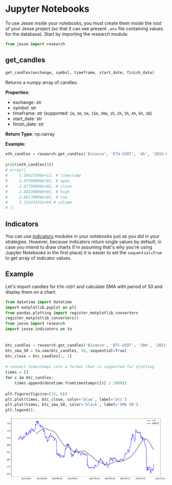 # Jupyter Notebooks

To use Jesse inside your notebooks, you must create them inside the root of your Jesse project (so that it can see present `.env` file containing values for the database). Start by importing the research module:

```py
from jesse import research
```

## get_candles

```py
get_candles(exchange, symbol, timeframe, start_date, finish_date)
```

Returns a numpy array of candles.

**Properties**:

-   exchange: str
-   symbol: str
-   timeframe: str (supported: `1m`, `3m`, `5m`, `15m`, `30m`, `1h`, `2h`, `3h`, `4h`, `6h`, `1D`)
-   start_date: str
-   finish_date: str

**Return Type**: np.narray

**Example:**

```py
eth_candles = research.get_candles('Binance', 'ETH-USDT', '4h', '2019-07-28', '2019-09-28')

print(eth_candles[0])
# array([
#     1.56427200e+12, # timestamp 
#     2.07300000e+02, # open
#     2.07750000e+02, # close
#     2.08230000e+02, # high
#     2.06170000e+02, # low
#     2.15143531e+04 # volume
# ])
```

## Indicators
You can use [indicators](/docs/indicators) modules in your notebooks just as you did in your strategies. However, because indicators return single values by default, in case you intend to draw charts (I'm assuming that's why you're using Jupyter Notebooks in the first place) it is easier to set the `sequential=True` to get array of indicator values.

## Example
Let's import candles for `ETH-USDT` and calculate SMA with period of 50 and display them on a chart:

```py
from datetime import datetime
import matplotlib.pyplot as plt
from pandas.plotting import register_matplotlib_converters
register_matplotlib_converters()
from jesse import research
import jesse.indicators as ta


btc_candles = research.get_candles('Binance', 'BTC-USDT', '30m', '2021-11-10', '2021-11-20')
btc_sma_50 = ta.sma(btc_candles, 50, sequential=True)
btc_close = btc_candles[:, 2]

# convect timestamps into a format that is supported for plotting
times = []
for c in btc_candles:
    times.append(datetime.fromtimestamp(c[0] / 1000))

plt.figure(figsize=(15, 6))
plt.plot(times, btc_close, color='blue', label='btc')
plt.plot(times, btc_sma_50, color='black', label='SMA 50')
plt.legend();
```
![notebook-example](../docs/imgs/notebooks-example.png)
